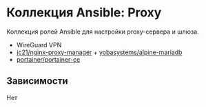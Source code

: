 # Коллекция Ansible: Proxy

Коллекция ролей Ansible для настройки proxy-сервера и шлюза.

* WireGuard VPN
* [jc21/nginx-proxy-manager](https://hub.docker.com/r/jc21/nginx-proxy-manager/tags) + [yobasystems/alpine-mariadb](https://hub.docker.com/r/yobasystems/alpine-mariadb/tags)
* [portainer/portainer-ce](https://hub.docker.com/r/portainer/portainer-ce/tags)

## Зависимости

Нет
